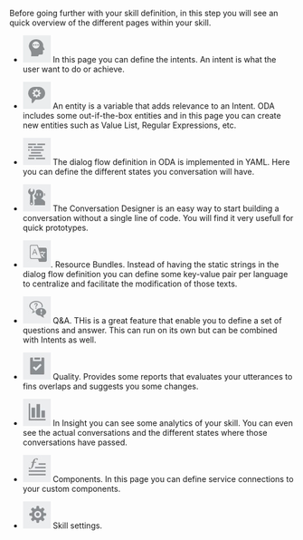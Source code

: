 Before going further with your skill definition, in this step you will see an quick overview of the different pages within your skill.

* ![Oracle Digital Assistant intents menu](assets/menu-intent.jpg) In this page you can define the intents. An intent is what the user want to do or achieve.

* ![Oracle Digital Assistant intents menu](assets/menu-entities.jpg) An entity is a variable that adds relevance to an Intent. ODA includes some out-if-the-box entities and in this page you can create new entities such as Value List, Regular Expressions, etc. 

* ![Oracle Digital Assistant dialog flow menu](assets/menu-dialogflow.jpg) The dialog flow definition in ODA is implemented in YAML. Here you can define the different states you conversation will have.

* ![Oracle Digital Assistant conversational designer menu](assets/menu-conversationdesigner.jpg) The Conversation Designer is an easy way to start building a conversation without a single line of code. You will find it very usefull for quick prototypes.

* ![Oracle Digital Assistant resource bundles menu](assets/menu-resbundles.jpg). Resource Bundles. Instead of having the static strings in the dialog flow definition you can define some key-value pair per language to centralize and facilitate the modification of those texts.

* ![Oracle Digital Assistant Q&A menu](assets/menu-qna.jpg) Q&A. THis is a great feature that enable you to define a set of questions and answer. This can run on its own but can be combined with Intents as well.

* ![Oracle Digital Assistant Quality menu](assets/menu-quality.jpg) Quality. Provides some reports that evaluates your utterances to fins overlaps and suggests you some changes.

* ![Oracle Digital Assistant Insights menu](assets/menu-insight.jpg) In Insight you can see some analytics of your skill. You can even see the actual conversations and the different states where those conversations have passed.

* ![Oracle Digital Assistant Components menu](assets/menu-custcomponents.jpg) Components. In this page you can define service connections to your custom components. 

* ![Oracle Digital Assistant Settings menu](assets/menu-settings.jpg) Skill settings. 


